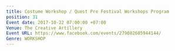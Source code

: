 ```yaml
---
title: Costume Workshop / Quest Pre Festival Workshops Program
position: 31
Event date: 2017-10-22 07:00:00 +07:00
Venue: The Creative Artillery
Event URL: https://www.facebook.com/events/279082605944144/
Genre: WORKSHOP
---
```


